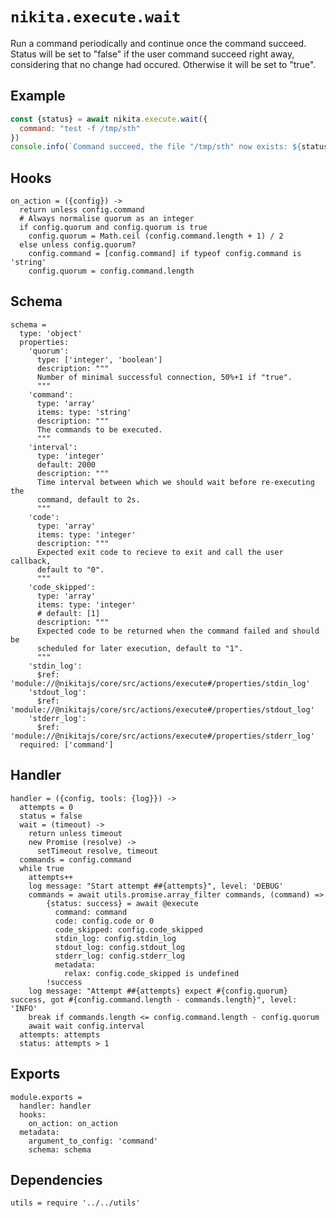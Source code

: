 
# `nikita.execute.wait`

Run a command periodically and continue once the command succeed. Status will be
set to "false" if the user command succeed right away, considering that no
change had occured. Otherwise it will be set to "true".   

## Example

```js
const {status} = await nikita.execute.wait({
  command: "test -f /tmp/sth"
})
console.info(`Command succeed, the file "/tmp/sth" now exists: ${status}`)
```

## Hooks

    on_action = ({config}) ->
      return unless config.command
      # Always normalise quorum as an integer
      if config.quorum and config.quorum is true
        config.quorum = Math.ceil (config.command.length + 1) / 2
      else unless config.quorum?
        config.command = [config.command] if typeof config.command is 'string'
        config.quorum = config.command.length

## Schema

    schema =
      type: 'object'
      properties:
        'quorum':
          type: ['integer', 'boolean']
          description: """
          Number of minimal successful connection, 50%+1 if "true".
          """
        'command':
          type: 'array'
          items: type: 'string'
          description: """
          The commands to be executed.
          """
        'interval':
          type: 'integer'
          default: 2000
          description: """
          Time interval between which we should wait before re-executing the
          command, default to 2s.
          """
        'code':
          type: 'array'
          items: type: 'integer'
          description: """
          Expected exit code to recieve to exit and call the user callback,
          default to "0".
          """
        'code_skipped':
          type: 'array'
          items: type: 'integer'
          # default: [1]
          description: """
          Expected code to be returned when the command failed and should be
          scheduled for later execution, default to "1".
          """
        'stdin_log':
          $ref: 'module://@nikitajs/core/src/actions/execute#/properties/stdin_log'
        'stdout_log':
          $ref: 'module://@nikitajs/core/src/actions/execute#/properties/stdout_log'
        'stderr_log':
          $ref: 'module://@nikitajs/core/src/actions/execute#/properties/stderr_log'
      required: ['command']

## Handler

    handler = ({config, tools: {log}}) ->
      attempts = 0
      status = false
      wait = (timeout) ->
        return unless timeout
        new Promise (resolve) ->
          setTimeout resolve, timeout
      commands = config.command
      while true
        attempts++
        log message: "Start attempt ##{attempts}", level: 'DEBUG'
        commands = await utils.promise.array_filter commands, (command) =>
            {status: success} = await @execute
              command: command
              code: config.code or 0
              code_skipped: config.code_skipped
              stdin_log: config.stdin_log
              stdout_log: config.stdout_log
              stderr_log: config.stderr_log
              metadata:
                relax: config.code_skipped is undefined
            !success
        log message: "Attempt ##{attempts} expect #{config.quorum} success, got #{config.command.length - commands.length}", level: 'INFO'
        break if commands.length <= config.command.length - config.quorum
        await wait config.interval
      attempts: attempts
      status: attempts > 1

## Exports

    module.exports =
      handler: handler
      hooks:
        on_action: on_action
      metadata:
        argument_to_config: 'command'
        schema: schema

## Dependencies

    utils = require '../../utils'
